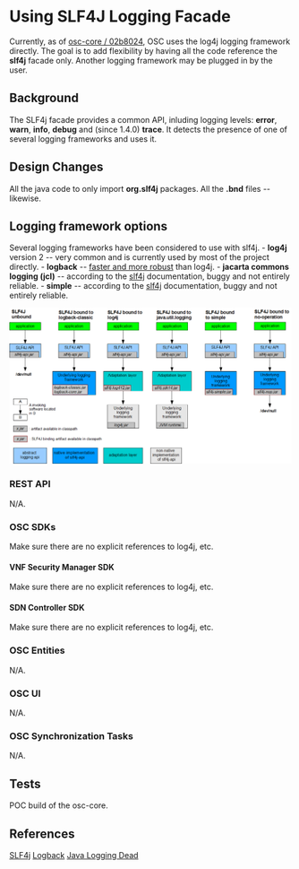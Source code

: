 # Using SLF4J Logging Facade
Currently, as of [osc-core / 02b8024](https://github.com/opensecuritycontroller/osc-core/commit/02b80247faa29b069d2b6082f2e866a2f71b0f20),
OSC uses the log4j logging framework directly. The goal is to add flexibility by having all the code reference 
the **slf4j** facade only. Another logging framework may be plugged in by the user.

## Background

The SLF4j facade provides a common API, inluding logging levels: **error**, **warn**, **info**, **debug** and (since 1.4.0) **trace**. It detects the presence of one of several logging frameworks and uses it. 

## Design Changes
All the java code to only import **org.slf4j** packages. All the **.bnd** files -- likewise. 

## Logging framework options

Several logging frameworks have been considered to use with slf4j.
	- **log4j** version 2 -- very common and is currently used by most of the project directly.
	- **logback** -- [faster and more robust](https://logback.qos.ch/reasonsToSwitch.html) than log4j.
	- **jacarta commons logging (jcl)** -- according to the [slf4j](https://www.slf4j.org/manual.html) documentation, buggy and not entirely reliable.
	- **simple** -- according to the [slf4j](https://www.slf4j.org/manual.html) documentation, buggy and not entirely reliable.

![](./images/concrete-bindings.png)

### REST API 
N/A.

### OSC SDKs
Make sure there are no explicit references to log4j, etc.

#### VNF Security Manager SDK
Make sure there are no explicit references to log4j, etc.

#### SDN Controller SDK
Make sure there are no explicit references to log4j, etc.

### OSC Entities 
N/A.

### OSC UI
N/A.

### OSC Synchronization Tasks
N/A.

## Tests
POC build of the osc-core.

## References
[SLF4j](https://www.slf4j.org/manual.html)
[Logback](https://logback.qos.ch/index.html)
[Java Logging Dead](http://blog.takipi.com/is-standard-java-logging-dead-log4j-vs-log4j2-vs-logback-vs-java-util-logging/)
